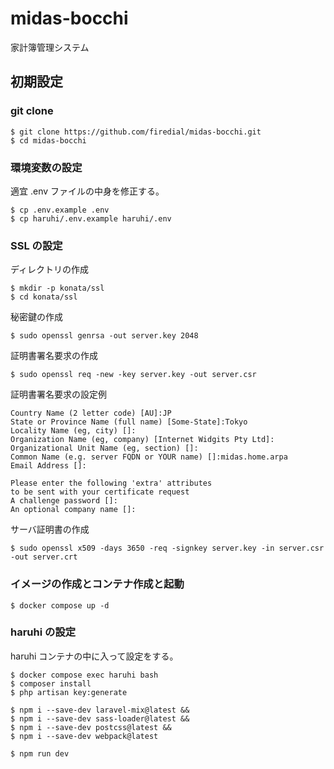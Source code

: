 # midas-bocchi

家計簿管理システム

## 初期設定

### git clone

```
$ git clone https://github.com/firedial/midas-bocchi.git
$ cd midas-bocchi
```

### 環境変数の設定

適宜 .env ファイルの中身を修正する。

```
$ cp .env.example .env
$ cp haruhi/.env.example haruhi/.env
```

### SSL の設定

ディレクトリの作成

```
$ mkdir -p konata/ssl
$ cd konata/ssl
```

秘密鍵の作成

```
$ sudo openssl genrsa -out server.key 2048
```

証明書署名要求の作成

```
$ sudo openssl req -new -key server.key -out server.csr
```

証明書署名要求の設定例

```
Country Name (2 letter code) [AU]:JP
State or Province Name (full name) [Some-State]:Tokyo
Locality Name (eg, city) []:
Organization Name (eg, company) [Internet Widgits Pty Ltd]:
Organizational Unit Name (eg, section) []:
Common Name (e.g. server FQDN or YOUR name) []:midas.home.arpa
Email Address []:

Please enter the following 'extra' attributes
to be sent with your certificate request
A challenge password []:
An optional company name []:
```

サーバ証明書の作成
```
$ sudo openssl x509 -days 3650 -req -signkey server.key -in server.csr -out server.crt
```

### イメージの作成とコンテナ作成と起動

```
$ docker compose up -d
```

### haruhi の設定

haruhi コンテナの中に入って設定をする。

```
$ docker compose exec haruhi bash
$ composer install
$ php artisan key:generate

$ npm i --save-dev laravel-mix@latest &&
$ npm i --save-dev sass-loader@latest &&
$ npm i --save-dev postcss@latest &&
$ npm i --save-dev webpack@latest

$ npm run dev
```
